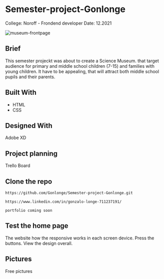 # Semester-project-Gonlonge


College: Noroff - Frondend developer
Date: 12.2021

![museum-frontpage](https://user-images.githubusercontent.com/89197537/170968008-005fa5bd-38cf-4afa-8a4f-6fef7ddf1124.png)

## Brief
This semester projeckt was about to create a Science Museum. that target audience for primary and middle school children (7-15) and families with young children. It have to be appealing, that will attract both middle school pupils and their parents.


## Built With

- HTML
- CSS

## Designed With

Adobe XD

## Project planning

Trello Board

## Clone the repo

```
https://github.com/Gonlonge/Semester-project-Gonlonge.git
```

```
https://www.linkedin.com/in/gonzalo-longe-711237191/
```

```portfolio coming soon```

## Test the home page

The website how the responsive works in each screen device.
Press the buttons.
View the design overall.


## Pictures

Free pictures


